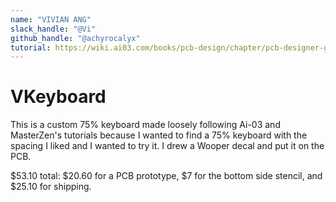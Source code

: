 ```yaml
---
name: "VIVIAN ANG"
slack_handle: "@Vi"
github_handle: "@achyrocalyx"
tutorial: https://wiki.ai03.com/books/pcb-design/chapter/pcb-designer-guide, https://www.masterzen.fr/2020/05/03/designing-a-keyboard-part-1/
---
```


# VKeyboard

<!-- Describe your board in 2-3 sentences. What are you making? What will it do? -->
This is a custom 75% keyboard made loosely following Ai-03 and MasterZen's tutorials because I wanted to find a 75% keyboard with the spacing I liked and I wanted to try it. I drew a Wooper decal and put it on the PCB.

<!-- How much is it going to cost? -->
$53.10 total: $20.60 for a PCB prototype, $7 for the bottom side stencil, and $25.10 for shipping.

<!-- Tell us a little bit about your design process. What were some challenges? What helped? ***Totally optional*** -->
